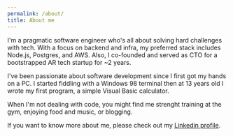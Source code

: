```yaml
---
permalink: /about/
title: About me
---
```


I'm a pragmatic software engineer who's all about solving hard challenges with tech. With a focus on backend and infra, my preferred stack includes Node.js, Postgres, and AWS. Also, I co-founded and served as CTO for a bootstrapped AR tech startup for ~2 years.

I've been passionate about software development since I first got my hands on a PC. I started fiddling with a Windows 98 terminal then at 13 years old I wrote my first program, a simple Visual Basic calculator.

When I'm not dealing with code, you might find me strenght training at the gym, enjoying food and music, or blogging.

If you want to know more about me, please check out my [Linkedin profile](https://www.linkedin.com/in/marcolabarile/).
